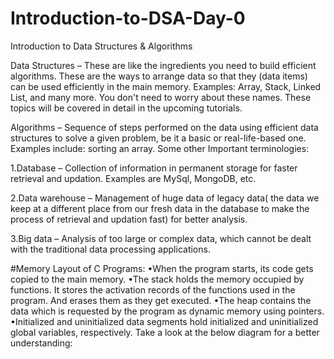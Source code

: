 # Introduction-to-DSA-Day-0
Introduction to Data Structures & Algorithms



Data Structures –  These are like the ingredients you need to build efficient algorithms. These are the ways to arrange data so that they (data items) can be used efficiently in the main memory. Examples: Array, Stack, Linked List, and many more. You don't need to worry about these names. These topics will be covered in detail in the upcoming tutorials.

Algorithms – Sequence of steps performed on the data using efficient data structures to solve a given problem, be it a basic or real-life-based one.  Examples include: sorting an array.
Some other Important terminologies:

1.Database – Collection of information in permanent storage for faster retrieval and updation. Examples are MySql, MongoDB, etc.

2.Data warehouse – Management of huge data of legacy data( the data we keep at a different place from our fresh data in the database to make the process of retrieval and updation fast) for better analysis.

3.Big data – Analysis of too large or complex data, which cannot be dealt with the traditional data processing applications.

#Memory Layout of C Programs:
•When the program starts, its code gets copied to the main memory.
•The stack holds the memory occupied by functions. It stores the activation records of the functions used in the program. And erases them as they get executed.
•The heap contains the data which is requested by the program as dynamic memory using pointers.
•Initialized and uninitialized data segments hold initialized and uninitialized global variables, respectively.
Take a look at the below diagram for a better understanding:

 

